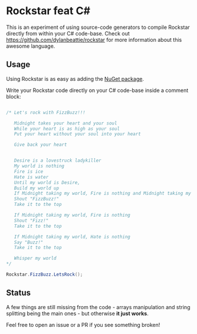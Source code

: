 # Rockstar feat C#
This is an experiment of using source-code generators to compile Rockstar directly from within your C# code-base.
Check out https://github.com/dylanbeattie/rockstar for more information about this awesome language.

## Usage

Using Rockstar is as easy as adding the [NuGet package](http://nuget.org/packages/Rockstar.Generator). 

Write your Rockstar code directly on your C# code-base inside a comment block:

`````csharp

/* Let's rock with FizzBuzz!!!

   Midnight takes your heart and your soul
   While your heart is as high as your soul
   Put your heart without your soul into your heart

   Give back your heart


   Desire is a lovestruck ladykiller
   My world is nothing 
   Fire is ice
   Hate is water
   Until my world is Desire,
   Build my world up
   If Midnight taking my world, Fire is nothing and Midnight taking my world, Hate is nothing
   Shout "FizzBuzz!"
   Take it to the top

   If Midnight taking my world, Fire is nothing
   Shout "Fizz!"
   Take it to the top

   If Midnight taking my world, Hate is nothing
   Say "Buzz!"
   Take it to the top

   Whisper my world
*/

Rockstar.FizzBuzz.LetsRock();

`````

## Status
A few things are still missing from the code - arrays manipulation and string splitting being the main ones - but otherwise **it just works**.

Feel free to open an issue or a PR if you see something broken!






